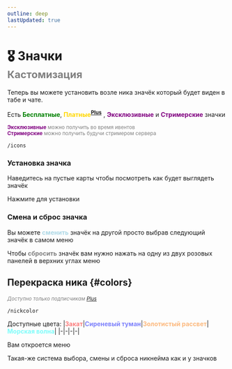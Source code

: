 ```yaml
---
outline: deep
lastUpdated: true
---
```


<Pill name="ML Create & Magic" link="./" icon="game-icons:steampunk-goggles" color="#d77b57" />

# 🎖️ Значки <br/> <span style="color: gray;"><sup> Кастомизация </sup></span>

Теперь вы можете установить возле ника значёк который будет виден в табе и чате.

Есть <span style="color: green;">**Бесплатные**</span>, <span style="color: gold;">**Платные<sup>[Plus<iconify-icon icon="simple-icons:boosty"  style="margin-bottom:-0.3rem;margin-right:0.10rem;margin:center;color: #f0662a"></iconify-icon>](/wiki/minelacs-plus)  </sup>**</span>, <span style="color: purple;">**Эксклюзивные**</span> и <span style="color: purple;">**Стримерские**</span> значки

<sup><span style="color: purple;">**Эксклюзивные**</span> <span style="color: gray;">можно получить во время ивентов</span> </sup><br/>
<sup><span style="color: purple;">**Стримерские**</span> <span style="color: gray;">можно получить будучи стримером сервера</span> </sup>

```
/icons
``` 

<!-- Вам откроется меню: 
<img src="/WIKI/ML-Create-N-Magic/NicknameCustom/icons-menu.png" style="display: inline; margin: 0 2px; vertical-align: middle; " />
![Начальное меню без платных или особых значков]() -->

### Установка значка
Наведитесь на пустые карты чтобы посмотреть как будет выглядеть значёк 

Нажмите для установки

<!-- ![Ник в табе](/WIKI/ML-Create-N-Magic/NicknameCustom/icon-preview-tab.png) -->

### Смена и сброс значка

Вы можете <span style="color: lightblue;">**сменить**</span> значёк на другой просто выбрав следующий значёк в самом меню

Чтобы <span style="color: gray;">**сбросить**</span> значёк вам нужно нажать на одну из двух розовых панелей в верхних углах меню

<!-- ![](/WIKI/ML-Create-N-Magic/NicknameCustom/icon-menu-clearicon.png) -->


## Перекраска ника {#colors}

*<span style="color: gray;"><sup> Доступно только подписчикам [Plus](/wiki/minelacs-plus) <iconify-icon icon="simple-icons:boosty"  style="margin-bottom:-0.3rem;margin-right:0.10rem;margin:center;color: #f0662a"></iconify-icon> </sup></span>*

```
/nickcolor
```

Доступные цвета:
|<span style="color: #fc7e7e;">**Закат**</span>|<span style="color: #7e82fc;">**Сиреневый туман**</span>|<span style="color: #fcb97e;">**Золотистый рассвет**</span>|<span style="color: #7efcfa;">**Морская волна**</span>|
|-|-|-|-|


Вам откроется меню

Такая-же система выбора, смены и сброса никнейма как и у значков

<!-- ![Меню](/WIKI/ML-Create-N-Magic/NicknameCustom/color-menu.png) -->



